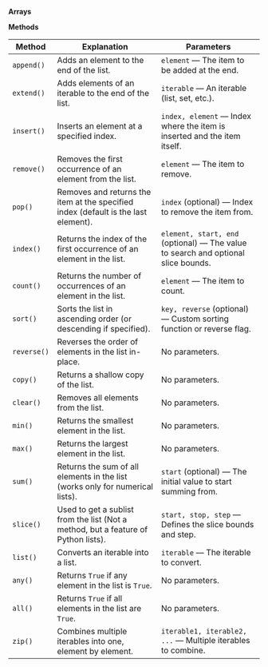 **Arrays**

**Methods**

| **Method**              | **Explanation**                                                                                              | **Parameters**                                |
|-------------------------|--------------------------------------------------------------------------------------------------------------|-----------------------------------------------|
| `append()`              | Adds an element to the end of the list.                                                                       | `element` — The item to be added at the end.   |
| `extend()`              | Adds elements of an iterable to the end of the list.                                                          | `iterable` — An iterable (list, set, etc.).    |
| `insert()`              | Inserts an element at a specified index.                                                                       | `index, element` — Index where the item is inserted and the item itself. |
| `remove()`              | Removes the first occurrence of an element from the list.                                                     | `element` — The item to remove.               |
| `pop()`                 | Removes and returns the item at the specified index (default is the last element).                            | `index` (optional) — Index to remove the item from. |
| `index()`               | Returns the index of the first occurrence of an element in the list.                                           | `element, start, end` (optional) — The value to search and optional slice bounds. |
| `count()`               | Returns the number of occurrences of an element in the list.                                                   | `element` — The item to count.                |
| `sort()`                | Sorts the list in ascending order (or descending if specified).                                               | `key, reverse` (optional) — Custom sorting function or reverse flag. |
| `reverse()`             | Reverses the order of elements in the list in-place.                                                           | No parameters.                               |
| `copy()`                | Returns a shallow copy of the list.                                                                            | No parameters.                               |
| `clear()`               | Removes all elements from the list.                                                                            | No parameters.                               |
| `min()`                 | Returns the smallest element in the list.                                                                      | No parameters.                               |
| `max()`                 | Returns the largest element in the list.                                                                       | No parameters.                               |
| `sum()`                 | Returns the sum of all elements in the list (works only for numerical lists).                                 | `start` (optional) — The initial value to start summing from. |
| `slice()`               | Used to get a sublist from the list (Not a method, but a feature of Python lists).                            | `start, stop, step` — Defines the slice bounds and step. |
| `list()`                | Converts an iterable into a list.                                                                             | `iterable` — The iterable to convert.         |
| `any()`                 | Returns `True` if any element in the list is `True`.                                                           | No parameters.                               |
| `all()`                 | Returns `True` if all elements in the list are `True`.                                                         | No parameters.                               |
| `zip()`                 | Combines multiple iterables into one, element by element.                                                      | `iterable1, iterable2, ...` — Multiple iterables to combine. |

